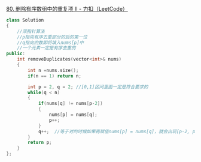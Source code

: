 [80. 删除有序数组中的重复项 II - 力扣（LeetCode）](https://leetcode.cn/problems/remove-duplicates-from-sorted-array-ii/description/?envType=study-plan-v2&envId=top-interview-150)

```cpp
class Solution 
{
    //双指针算法
    //p指向有序去重部分的后的第一位
    //q指向的数即将填入nums[p]中
    //一个元素一定是有序去重的
public:
    int removeDuplicates(vector<int>& nums) 
    {
        int n =nums.size();
        if(n == 1) return n;

        int p = 2, q = 2; //[0,1]区间里面一定是符合要求的
        while(q < n)
        {
            if(nums[q] != nums[p-2])
            {
                nums[p] = nums[q];
                p++;
            }
            q++;  //等于对的时候如果再赋值nums[p] = nums[q]，就会出现[p-2, p-1, p]三个下标中的值相同
        }
        return p;
    }
};
```
